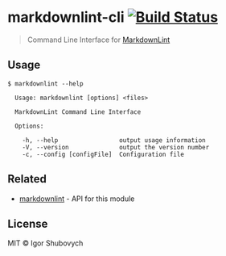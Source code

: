 # markdownlint-cli [![Build Status](https://travis-ci.org/igorshubovych/markdownlint-cli.svg?branch=master)](https://travis-ci.org/igorshubovych/markdownlint-cli)

> Command Line Interface for [MarkdownLint](https://github.com/DavidAnson/markdownlint)

## Usage

```
$ markdownlint --help

  Usage: markdownlint [options] <files>

  MarkdownLint Command Line Interface

  Options:

    -h, --help                 output usage information
    -V, --version              output the version number
    -c, --config [configFile]  Configuration file
```

## Related

- [markdownlint](https://github.com/DavidAnson/markdownlint) - API for this module

## License

MIT © Igor Shubovych